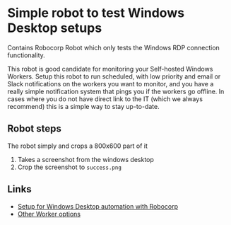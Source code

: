 # Simple robot to test Windows Desktop setups

Contains Robocorp Robot which only tests the Windows RDP connection functionality.

This robot is good candidate for monitoring your Self-hosted Windows Workers.
Setup this robot to run scheduled, with low priority and email or Slack notifications on the workers you want to monitor, and you have a really simple notification system that pings you if the workers go offline.
In cases where you do not have direct link to the IT (which we always recommend) this is a simple way to stay up-to-date. 

## Robot steps

The robot simply  and crops a 800x600 part of it   
  1. Takes a screenshot from the windows desktop
  2. Crop the screenshot to `success.png`
 
## Links

  - [Setup for Windows Desktop automation with Robocorp](https://robocorp.com/docs/control-room/unattended/worker-setups/windows-desktop)
  - [Other Worker options](https://robocorp.com/docs/control-room/unattended/worker-setups)
  
